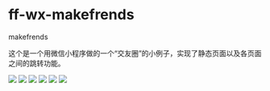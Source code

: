 # ff-wx-makefrends

makefrends

这个是一个用微信小程序做的一个“交友圈”的小例子，实现了静态页面以及各页面之间的跳转功能。

![](https://raw.githubusercontent.com/starshineFF/ff-wx-makefrends/master/screenShot/index.jpg)
![](https://github.com/starshineFF/ff-wx-makefrends/blob/master/screenShot/detail.jpg)
![](https://github.com/starshineFF/ff-wx-makefrends/blob/master/screenShot/buid.jpg)
![](https://github.com/starshineFF/ff-wx-makefrends/blob/master/screenShot/invitation.jpg)
![](https://github.com/starshineFF/ff-wx-makefrends/blob/master/screenShot/myCircle.jpg)
![](https://github.com/starshineFF/ff-wx-makefrends/blob/master/screenShot/personalCenter.jpg)

